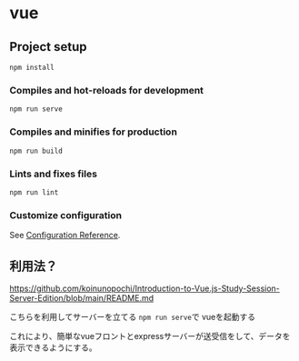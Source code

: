 # vue

## Project setup
```
npm install
```

### Compiles and hot-reloads for development
```
npm run serve
```

### Compiles and minifies for production
```
npm run build
```

### Lints and fixes files
```
npm run lint
```

### Customize configuration
See [Configuration Reference](https://cli.vuejs.org/config/).


## 利用法？
https://github.com/koinunopochi/Introduction-to-Vue.js-Study-Session-Server-Edition/blob/main/README.md


こちらを利用してサーバーを立てる
```npm run serve```で  vueを起動する


これにより、簡単なvueフロントとexpressサーバーが送受信をして、データを表示できるようにする。
